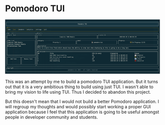 # Pomodoro TUI

![todo_screen](./assets/Todo.png)

This was an attempt by me to build a pomodoro TUI application. But it turns out that it is a very ambitious thing to build using just TUI. I wasn't able to bring my vision to life using TUI. Thus I decided to abandon this project.

But this doesn't mean that I would not build a better Pomodoro application. I will regroup my thoughts and would possibly start working a proper GUI application because I feel that this application is going to be useful amongst people in developer community and students.
